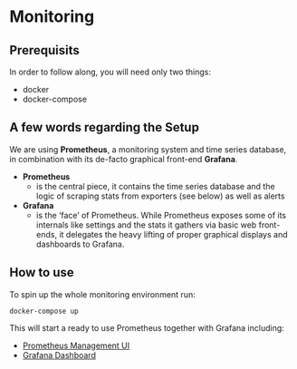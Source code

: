 Monitoring
==========

## Prerequisits

In order to follow along, you will need only two things:

* docker
* docker-compose

## A few words regarding the Setup
We are using **Prometheus**, a monitoring system and time series database, 
in combination with its de-facto graphical front-end **Grafana**.

* **Prometheus**
    * is the central piece, it contains the time series database and the logic of scraping stats from exporters (see below) as well as alerts
* **Grafana** 
    * is the ‘face’ of Prometheus. While Prometheus exposes some of its internals like settings and the stats it gathers via basic web front-ends, it delegates the heavy lifting of proper graphical displays and dashboards to Grafana.

## How to use
To spin up the whole monitoring environment run:

    docker-compose up
    
This will start a ready to use Prometheus together with Grafana including: 
* [Prometheus Management UI](http://localhost:9090)
* [Grafana Dashboard](http://localhost:3000)
